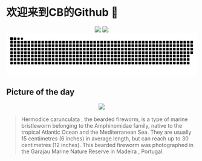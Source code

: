 
# 欢迎来到CB的Github 👋

<div align="center">
  <img height="137px" src="https://github-readme-stats.vercel.app/api?username=SuperCB&show_icons=true&theme=radical" />
  <img height="137px" src="https://github-readme-stats.vercel.app/api/top-langs/?username=SuperCB&hide_title=true&hide_border=true&layout=compact&langs_count=6&text_color=000&icon_color=fff" />
</div>


<div align="center">
    <img src="./contribution-snake/github-contribution-grid-snake.svg" />
</div>



## Picture of the day
<div align="center">
  <img width=400px src="https://upload.wikimedia.org/wikipedia/commons/thumb/0/0a/Gusano_de_fuego_%28Hermodice_carunculata%29%2C_Madeira%2C_Portugal%2C_2019-05-31%2C_DD_45.jpg/600px-Gusano_de_fuego_%28Hermodice_carunculata%29%2C_Madeira%2C_Portugal%2C_2019-05-31%2C_DD_45.jpg" />
</div>

>Hermodice carunculata , the bearded fireworm, is a type of marine  bristleworm  belonging to the  Amphinomidae  family, native to the tropical Atlantic Ocean and the Mediterranean Sea. They are usually 15 centimetres (6 inches) in average length, but can reach up to 30 centimetres (12 inches). This bearded fireworm was photographed in the  Garajau Marine Nature Reserve  in  Madeira , Portugal.


